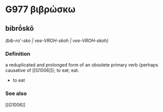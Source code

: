 # G977 βιβρώσκω

## bibrṓskō

_(bib-ro'-sko | vee-VROH-skoh | vee-VROH-skoh)_

### Definition

a reduplicated and prolonged form of an obsolete primary verb (perhaps causative of [[G1006]]); to eat; eat.

- to eat

### See also

[[G1006]]


